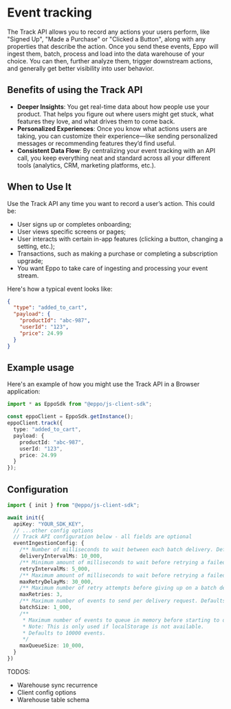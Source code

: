 # Event tracking

The Track API allows you to record any actions your users perform, like "Signed Up", "Made a Purchase" or "Clicked a Button",
along with any properties that describe the action. Once you send these events, Eppo will ingest them, batch, process and
load into the data warehouse of your choice. You can then, further analyze them, trigger downstream actions, and generally 
get better visibility into user behavior.

## Benefits of using the Track API

* **Deeper Insights**: You get real-time data about how people use your product. That helps you figure out where users might get stuck, what features they love, and what drives them to come back.
* **Personalized Experiences**: Once you know what actions users are taking, you can customize their experience—like sending personalized messages or recommending features they’d find useful.
* **Consistent Data Flow**: By centralizing your event tracking with an API call, you keep everything neat and standard across all your different tools (analytics, CRM, marketing platforms, etc.).

## When to Use It

Use the Track API any time you want to record a user’s action. This could be:

* User signs up or completes onboarding;
* User views specific screens or pages;
* User interacts with certain in-app features (clicking a button, changing a setting, etc.);
* Transactions, such as making a purchase or completing a subscription upgrade;
* You want Eppo to take care of ingesting and processing your event stream.

Here's how a typical event looks like:

```json
{
  "type": "added_to_cart",
  "payload": {
    "productId": "abc-987",
    "userId": "123",
    "price": 24.99
  }
}
```

## Example usage

Here's an example of how you might use the Track API in a Browser application:

```typescript
import * as EppoSdk from "@eppo/js-client-sdk";

const eppoClient = EppoSdk.getInstance();
eppoClient.track({
  type: "added_to_cart",
  payload: {
    productId: "abc-987",
    userId: "123",
    price: 24.99
  }
});
```

## Configuration

```typescript
import { init } from "@eppo/js-client-sdk";

await init({
  apiKey: "YOUR_SDK_KEY",
  // ...other config options
  // Track API configuration below - all fields are optional
  eventIngestionConfig: {
    /** Number of milliseconds to wait between each batch delivery. Defaults to 10 seconds. */
    deliveryIntervalMs: 10_000,
    /** Minimum amount of milliseconds to wait before retrying a failed delivery. Defaults to 5 seconds */
    retryIntervalMs: 5_000,
    /** Maximum amount of milliseconds to wait before retrying a failed delivery. Defaults to 30 seconds. */
    maxRetryDelayMs: 30_000,
    /** Maximum number of retry attempts before giving up on a batch delivery. Defaults to 3 retries. */
    maxRetries: 3,
    /** Maximum number of events to send per delivery request. Defaults to 1000 events. */
    batchSize: 1_000,
    /**
     * Maximum number of events to queue in memory before starting to drop events.
     * Note: This is only used if localStorage is not available.
     * Defaults to 10000 events.
     */
    maxQueueSize: 10_000,
  }
})
```

TODOS:
* Warehouse sync recurrence
* Client config options
* Warehouse table schema
